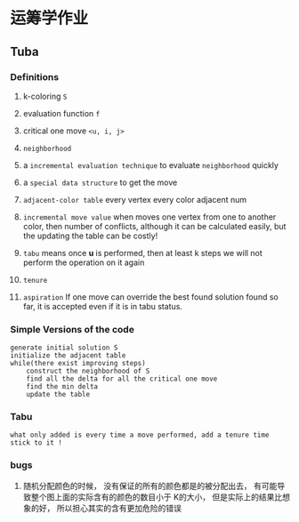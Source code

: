 # 运筹学作业

## Tuba

### Definitions
1. k-coloring `S`
2. evaluation function `f`
3. critical one move `<u, i, j>`
4. `neighborhood` 
5. a `incremental evaluation technique` to evaluate `neighborhood` quickly
6. a `special data structure` to get the move
7. `adjacent-color table` every vertex every color adjacent num
9. `incremental move value` when moves one vertex from one to another color, then number of conflicts, although it can be calculated easily, but the updating the table can be costly!

10. `tabu` means once **u** is performed, then at least k steps we will not perform the operation on it again

11. `tenure` 

12. `aspiration` If one move can override the best found solution found so far,
it is accepted even if it is in tabu status.

### Simple Versions of the code 
```
generate initial solution S
initialize the adjacent table
while(there exist improving steps)
    construct the neighborhood of S
    find all the delta for all the critical one move
    find the min delta
    update the table
```

### Tabu 
```
what only added is every time a move performed, add a tenure time stick to it !
```

### bugs
1. 随机分配颜色的时候， 没有保证的所有的颜色都是的被分配出去， 有可能导致整个图上面的实际含有的颜色的数目小于
K的大小， 但是实际上的结果比想象的好， 所以担心其实的含有更加危险的错误
